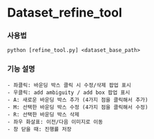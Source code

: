 
# Dataset_refine_tool

### 사용법

```plaintext
python [refine_tool.py] <dataset_base_path>
```

### 기능 설명
```plaintext
- 좌클릭: 바운딩 박스 클릭 시 수정/삭제 팝업 표시
- 우클릭: add ambiguity / add box 팝업 표시
- A: 새로운 바운딩 박스 추가 (4가지 점을 클릭해서 추가)
- M: 선택한 바운딩 박스 수정 (4가지 점을 클릭해서 수정)
- R: 선택한 바운딩 박스 삭제
- 좌우 화살표: 이전/다음 이미지로 이동
- 창 닫을 때: 진행률 저장
```